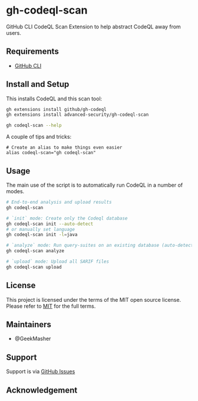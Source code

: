 # gh-codeql-scan

GitHub CLI CodeQL Scan Extension to help abstract CodeQL away from users.

## Requirements

- [GitHub CLI](https://cli.github.com/)

## Install and Setup

This installs CodeQL and this scan tool:

```bash
gh extensions install github/gh-codeql
gh extensions install advanced-security/gh-codeql-scan

gh codeql-scan --help
```

A couple of tips and tricks:

```
# Create an alias to make things even easier
alias codeql-scan="gh codeql-scan"
```

## Usage

The main use of the script is to automatically run CodeQL in a number of modes.

```bash
# End-to-end analysis and upload results
gh codeql-scan
```

```bash
# `init` mode: Create only the Codeql database
gh codeql-scan init --auto-detect
# or manually set language
gh codeql-scan init -l=java 
```

```bash
# `analyze` mode: Run query-suites on an existing database (auto-detects databases)
gh codeql-scan analyze
```

```bash
# `upload` mode: Upload all SARIF files
gh codeql-scan upload
```

## License 

This project is licensed under the terms of the MIT open source license. Please refer to [MIT](./LICENSE.md) for the full terms.

## Maintainers 

- @GeekMasher

## Support

Support is via [GitHub Issues](https://github.com/advanced-security/gh-codeql-scan/issues)

## Acknowledgement
